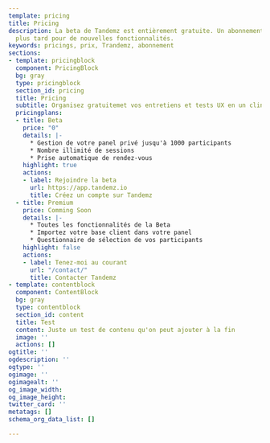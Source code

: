 ```yaml
---
template: pricing
title: Pricing
description: La beta de Tandemz est entièrement gratuite. Un abonnement sera proposé
  plus tard pour de nouvelles fonctionnalités.
keywords: pricings, prix, Trandemz, abonnement
sections:
- template: pricingblock
  component: PricingBlock
  bg: gray
  type: pricingblock
  section_id: pricing
  title: Pricing
  subtitle: Organisez gratuitemet vos entretiens et tests UX en un clin d'oeil.
  pricingplans:
  - title: Beta
    price: "0"
    details: |-
      * Gestion de votre panel privé jusqu'à 1000 participants
      * Nombre illimité de sessions
      * Prise automatique de rendez-vous
    highlight: true
    actions:
    - label: Rejoindre la beta
      url: https://app.tandemz.io
      title: Créez un compte sur Tandemz
  - title: Premium
    price: Comming Soon
    details: |-
      * Toutes les fonctionnalités de la Beta
      * Importez votre base client dans votre panel
      * Questionnaire de sélection de vos participants
    highlight: false
    actions:
    - label: Tenez-moi au courant
      url: "/contact/"
      title: Contacter Tandemz
- template: contentblock
  component: ContentBlock
  bg: gray
  type: contentblock
  section_id: content
  title: Test
  content: Juste un test de contenu qu'on peut ajouter à la fin
  image: ''
  actions: []
ogtitle: ''
ogdescription: ''
ogtype: ''
ogimage: ''
ogimagealt: ''
og_image_width: 
og_image_height: 
twitter_card: ''
metatags: []
schema_org_data_list: []

---
```

